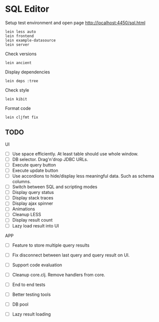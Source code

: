 # SQL Editor

Setup test environment and open page [http://localhost:4450/sql.html](http://localhost:4450/sql.html)

```
lein less auto
lein frontend
lein example-datasource
lein server
```

Check versions
```
lein ancient
```

Display dependencies
```
lein deps :tree
```

Check style
```
lein kibit
```

Format code
```
lein cljfmt fix
```

## TODO

UI
- [ ] Use space efficiently. At least table should use whole window.
- [ ] DB selector. Drag'n'drop JDBC URLs.
- [ ] Execute query button
- [ ] Execute update button
- [ ] Use accordions to hide/display less meaningful data. Such as schema columns.
- [ ] Switch between SQL and scripting modes
- [ ] Display query status
- [ ] Display stack traces
- [ ] Display ajax spinner
- [ ] Animations
- [ ] Cleanup LESS
- [ ] Display result count
- [ ] Lazy load result into UI

APP
- [ ] Feature to store multiple query results
- [ ] Fix disconnect between last query and query result on UI.
- [ ] Support code evaluation
- [ ] Cleanup core.clj. Remove handlers from core.
- [ ] End to end tests
- [ ] Better testing tools
- [ ] DB pool
- [ ] Lazy result loading




